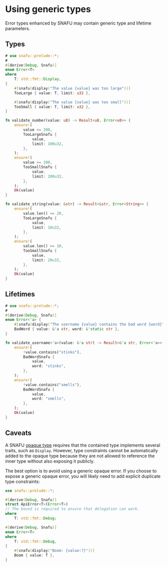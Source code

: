 # Using generic types

Error types enhanced by SNAFU may contain generic type and lifetime parameters.

## Types

```rust
# use snafu::prelude::*;
#
#[derive(Debug, Snafu)]
enum Error<T>
where
    T: std::fmt::Display,
{
    #[snafu(display("The value {value} was too large"))]
    TooLarge { value: T, limit: u32 },

    #[snafu(display("The value {value} was too small"))]
    TooSmall { value: T, limit: u32 },
}

fn validate_number(value: u8) -> Result<u8, Error<u8>> {
    ensure!(
        value <= 200,
        TooLargeSnafu {
            value,
            limit: 100u32,
        },
    );
    ensure!(
        value >= 100,
        TooSmallSnafu {
            value,
            limit: 200u32,
        },
    );
    Ok(value)
}

fn validate_string(value: &str) -> Result<&str, Error<String>> {
    ensure!(
        value.len() <= 20,
        TooLargeSnafu {
            value,
            limit: 10u32,
        },
    );
    ensure!(
        value.len() >= 10,
        TooSmallSnafu {
            value,
            limit: 20u32,
        },
    );
    Ok(value)
}
```

## Lifetimes

```rust
# use snafu::prelude::*;
#
#[derive(Debug, Snafu)]
enum Error<'a> {
    #[snafu(display("The username {value} contains the bad word {word}"))]
    BadWord { value: &'a str, word: &'static str },
}

fn validate_username<'a>(value: &'a str) -> Result<&'a str, Error<'a>> {
    ensure!(
        !value.contains("stinks"),
        BadWordSnafu {
            value,
            word: "stinks",
        },
    );
    ensure!(
        !value.contains("smells"),
        BadWordSnafu {
            value,
            word: "smells",
        },
    );
    Ok(value)
}
```

## Caveats

A SNAFU [opaque type](crate::guide::opaque) requires that the
contained type implements several traits, such as
`Display`. However, type constraints cannot be automatically added
to the opaque type because they are not allowed to reference the
inner type without also exposing it publicly.

The best option is to avoid using a generic opaque error. If you
choose to expose a generic opaque error, you will likely need to add
explicit duplicate type constraints:

```rust
use snafu::prelude::*;

#[derive(Debug, Snafu)]
struct ApiError<T>(Error<T>)
// The bound is required to ensure that delegation can work.
where
    T: std::fmt::Debug;

#[derive(Debug, Snafu)]
enum Error<T>
where
    T: std::fmt::Debug,
{
    #[snafu(display("Boom: {value:?}"))]
    Boom { value: T },
}
```
